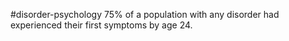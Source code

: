 #disorder-psychology 
75% of a population with any disorder had experienced their first symptoms by age 24.